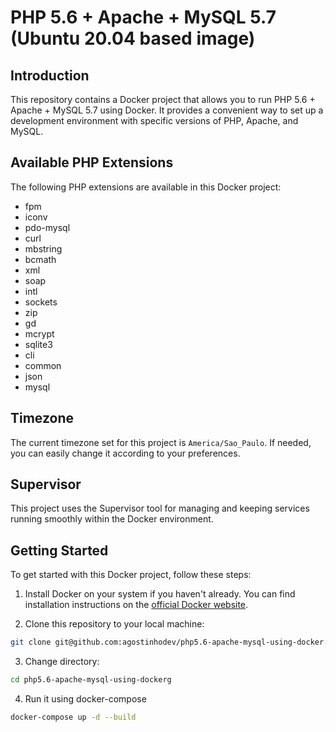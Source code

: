 # PHP 5.6 + Apache + MySQL 5.7 (Ubuntu 20.04 based image)

## Introduction

This repository contains a Docker project that allows you to run PHP 5.6 + Apache + MySQL 5.7 using Docker. It provides a convenient way to set up a development environment with specific versions of PHP, Apache, and MySQL.

## Available PHP Extensions

The following PHP extensions are available in this Docker project:

- fpm
- iconv
- pdo-mysql
- curl
- mbstring
- bcmath
- xml
- soap
- intl
- sockets
- zip
- gd
- mcrypt
- sqlite3
- cli
- common
- json
- mysql

## Timezone

The current timezone set for this project is `America/Sao_Paulo`. If needed, you can easily change it according to your preferences.

## Supervisor

This project uses the Supervisor tool for managing and keeping services running smoothly within the Docker environment.

## Getting Started

To get started with this Docker project, follow these steps:

1. Install Docker on your system if you haven't already. You can find installation instructions on the [official Docker website](https://www.docker.com/).

2. Clone this repository to your local machine:

```bash
git clone git@github.com:agostinhodev/php5.6-apache-mysql-using-docker.git
```

3. Change directory:

```bash
cd php5.6-apache-mysql-using-dockerg
```

4. Run it using docker-compose

```bash
docker-compose up -d --build
```